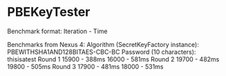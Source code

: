 PBEKeyTester
============

Benchmark format: Iteration - Time

Benchmarks from Nexus 4:
Algorithm (SecretKeyFactory instance): PBEWITHSHA1AND128BITAES-CBC-BC
Password (10 characters): thisisatest
Round 1
15900 - 388ms
16000 - 581ms
Round 2
19700 - 482ms
19800 - 505ms
Round 3
17900 - 481ms
18000 - 531ms

